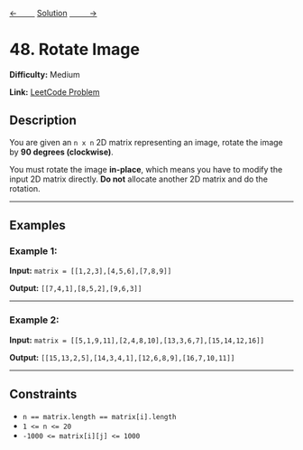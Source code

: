 [<-&nbsp;&nbsp;&nbsp;&nbsp;&nbsp;&nbsp;&nbsp;&nbsp;](../54.%20Spiral%20Matrix/statement.md)
[Solution](../48.%20Rotate%20Image/solution.js)
[&nbsp;&nbsp;&nbsp;&nbsp;&nbsp;&nbsp;&nbsp;&nbsp; ->](../771.%20Jewels%20and%20Stones/statement.md)

# 48. Rotate Image

**Difficulty:** Medium

**Link:** [LeetCode Problem](https://leetcode.com/problems/rotate-image/)

## Description

You are given an `n x n` 2D matrix representing an image, rotate the image by **90 degrees (clockwise)**.

You must rotate the image **in-place**, which means you have to modify the input 2D matrix directly. **Do not** allocate another 2D matrix and do the rotation.

---

## Examples

### Example 1:

**Input:**
`matrix = [[1,2,3],[4,5,6],[7,8,9]]`

**Output:**
`[[7,4,1],[8,5,2],[9,6,3]]`

---

### Example 2:

**Input:**
`matrix = [[5,1,9,11],[2,4,8,10],[13,3,6,7],[15,14,12,16]]`

**Output:**
`[[15,13,2,5],[14,3,4,1],[12,6,8,9],[16,7,10,11]]`

---

## Constraints

- `n == matrix.length == matrix[i].length`
- `1 <= n <= 20`
- `-1000 <= matrix[i][j] <= 1000`
